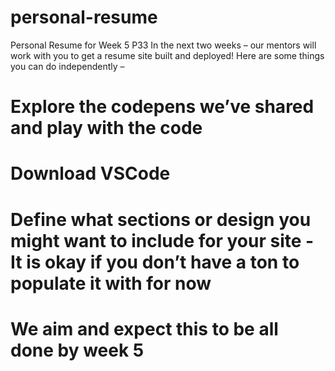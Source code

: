 # personal-resume
Personal Resume for Week 5 P33
In the next two weeks – our mentors will work with you to get a resume site built and deployed! Here are some things you can do independently –
# Explore the codepens we’ve shared and play with the code
# Download VSCode
# Define what sections or design you might want to include for your site - It is okay if you don’t have a ton to populate it with for now
# We aim and expect this to be all done by week 5